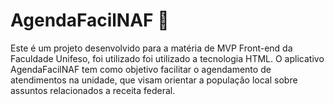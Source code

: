 # AgendaFacilNAF  :date:

Este é um projeto desenvolvido para a matéria de MVP Front-end da Faculdade Unifeso, foi utilizado foi utilizado a tecnologia HTML. O aplicativo AgendaFacilNAF tem como objetivo facilitar o agendamento de atendimentos na unidade, que visam orientar a população local sobre assuntos relacionados a receita federal.
